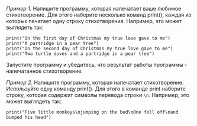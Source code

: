 *Пример 1.* Напишите программу, которая напечатает ваше любимое стихотворение.
Для этого наберите несколько команд print(), каждая из которых печатает одну строку стихотворения.
Например, это может выглядеть так:
```
print("On the first day of Christmas my true love gave to me")
print("A partridge in a pear tree")
print("On the second day of Christmas my true love gave to me")
print("Two turtle doves and a partridge in a pear tree")
```
Запустите программу и убедитесь, что результат работы программы - напечатанное стихотворение.

*Пример 2.* Напишите программу, которая напечатает стихотворение. Используйте одну команду print().  Для этого в команде print наберите строку, которая содержит символы перевода строки `\n`.
Например, это может выглядеть так:
```
print("Five little monkeys\njumping on the bed\nOne fell off\nand bumped his head")

```
